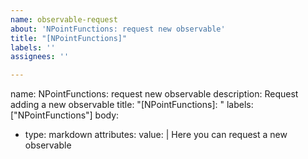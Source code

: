 ```yaml
---
name: observable-request
about: 'NPointFunctions: request new observable'
title: "[NPointFunctions]"
labels: ''
assignees: ''

---
```


name: NPointFunctions: request new observable
description: Request adding a new observable
title: "[NPointFunctions]: "
labels: ["NPointFunctions"]
body:
  - type: markdown
    attributes:
      value: |
        Here you can request a new observable
